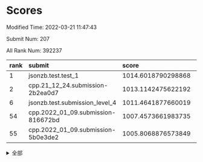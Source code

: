 # Scores

Modified Time: 2022-03-21 11:47:43

Submit Num: 207

All Rank Num: 392237

| rank |               submit               |       score        |       sigma        | pk_num |
| :--- | :--------------------------------- | :----------------- | :----------------- | :----- |
| 1    | jsonzb.test.test_1                 | 1014.6018790298868 | 0.850310532809829  | 7580   |
| 2    | cpp.21_12_24.submission-2b2ea0d7   | 1013.1142475622192 | 0.7832300320750315 | 7579   |
| 6    | jsonzb.test.submission_level_4     | 1011.4641877660019 | 0.789696759168395  | 7580   |
| 54   | cpp.2022_01_09.submission-816672bd | 1007.4573661983735 | 0.7343676319852069 | 7586   |
| 55   | cpp.2022_01_09.submission-5b0e3de2 | 1005.8068876573849 | 0.7231718763217168 | 7585   |


<details>
<summary>全部</summary>

| rank |                 submit                 |       score        |       sigma        | pk_num |
| :--- | :------------------------------------- | :----------------- | :----------------- | :----- |
| 1    | jsonzb.test.test_1                     | 1014.6018790298868 | 0.850310532809829  | 7580   |
| 2    | cpp.21_12_24.submission-2b2ea0d7       | 1013.1142475622192 | 0.7832300320750315 | 7579   |
| 3    | gobigger.level_3.submission_level_3_6  | 1012.0082740331122 | 0.7846085508406836 | 7577   |
| 4    | gobigger.level_3.submission_level_3_3  | 1011.5770529569982 | 0.7501764754422171 | 7581   |
| 5    | gobigger.level_3.submission_level_3_15 | 1011.5462413499505 | 0.7681502362256514 | 7586   |
| 6    | jsonzb.test.submission_level_4         | 1011.4641877660019 | 0.789696759168395  | 7580   |
| 7    | gobigger.level_3.submission_level_3_26 | 1011.3023057590597 | 0.7650284759140403 | 7577   |
| 8    | gobigger.level_3.submission_level_3_46 | 1011.2937183907603 | 0.7914270058908416 | 7586   |
| 9    | gobigger.level_3.submission_level_3_24 | 1010.9983089125386 | 0.7726492587850787 | 7580   |
| 10   | gobigger.level_3.submission_level_3_12 | 1010.7797600841863 | 0.7577072778812106 | 7578   |
| 11   | gobigger.level_3.submission_level_3_47 | 1010.5370015230842 | 0.7591010570084503 | 7577   |
| 12   | gobigger.level_3.submission_level_3_7  | 1010.4327010192909 | 0.7768893520778728 | 7578   |
| 13   | gobigger.level_3.submission_level_3_22 | 1010.4161146124615 | 0.7509241105762015 | 7582   |
| 14   | gobigger.level_3.submission_level_3_2  | 1010.385765478438  | 0.7554687768279258 | 7584   |
| 15   | gobigger.level_3.submission_level_3_49 | 1010.3408107608948 | 0.7535511117634343 | 7577   |
| 16   | gobigger.level_3.submission_level_3_11 | 1010.3385282549501 | 0.7732359429205132 | 7579   |
| 17   | gobigger.level_3.submission_level_3_45 | 1010.2807808516492 | 0.7560743500423244 | 7580   |
| 18   | gobigger.level_3.submission_level_3_44 | 1010.2747480362717 | 0.7718728077695359 | 7579   |
| 19   | gobigger.level_3.submission_level_3_14 | 1010.2632035916195 | 0.743683220739954  | 7585   |
| 20   | gobigger.level_3.submission_level_3_33 | 1010.2534377999008 | 0.7664318486106937 | 7573   |
| 21   | gobigger.level_3.submission_level_3_31 | 1010.2450643334103 | 0.7457636155307573 | 7581   |
| 22   | gobigger.level_3.submission_level_3_21 | 1010.1971913243834 | 0.7549182786600611 | 7585   |
| 23   | gobigger.level_3.submission_level_3_4  | 1010.1734583468398 | 0.7644232866620176 | 7579   |
| 24   | gobigger.level_3.submission_level_3_0  | 1010.1728188479202 | 0.7462954404737231 | 7581   |
| 25   | gobigger.level_3.submission_level_3_36 | 1010.1158414325918 | 0.7453456079445816 | 7577   |
| 26   | gobigger.level_3.submission_level_3_35 | 1010.0730404536641 | 0.7366524155166438 | 7571   |
| 27   | gobigger.level_3.submission_level_3_16 | 1010.0569832177553 | 0.7634335271920688 | 7581   |
| 28   | gobigger.level_3.submission_level_3_34 | 1010.0565255813481 | 0.7700403771736738 | 7582   |
| 29   | gobigger.level_3.submission_level_3_40 | 1010.0459421264835 | 0.7375596560525243 | 7585   |
| 30   | gobigger.level_3.submission_level_3_43 | 1010.0312671541928 | 0.7549401276638222 | 7577   |
| 31   | gobigger.level_3.submission_level_3_32 | 1010.0304384656514 | 0.7515077953980933 | 7583   |
| 32   | gobigger.level_3.submission_level_3_18 | 1010.0096663098649 | 0.7738087164775619 | 7576   |
| 33   | gobigger.level_3.submission_level_3_5  | 1009.9700946006792 | 0.753782236877422  | 7582   |
| 34   | gobigger.level_3.submission_level_3_17 | 1009.909343745864  | 0.7647017021599005 | 7576   |
| 35   | gobigger.level_3.submission_level_3_29 | 1009.8636418958303 | 0.768415391010623  | 7580   |
| 36   | gobigger.level_3.submission_level_3_39 | 1009.7914545140935 | 0.7699416999003751 | 7577   |
| 37   | gobigger.level_3.submission_level_3_10 | 1009.7802125400332 | 0.7518798365630963 | 7577   |
| 38   | gobigger.level_3.submission_level_3_27 | 1009.7595025743158 | 0.7628219257933482 | 7580   |
| 39   | gobigger.level_3.submission_level_3_19 | 1009.6760374001349 | 0.7545956500616824 | 7580   |
| 40   | gobigger.level_3.submission_level_3_1  | 1009.6549807614399 | 0.7418135527555084 | 7578   |
| 41   | gobigger.level_3.submission_level_3_38 | 1009.5713172695686 | 0.7394037209195695 | 7577   |
| 42   | gobigger.level_3.submission_level_3_37 | 1009.4572758017091 | 0.7452799827762211 | 7583   |
| 43   | gobigger.level_3.submission_level_3_41 | 1009.3685923651286 | 0.748627449960852  | 7575   |
| 44   | gobigger.level_3.submission_level_3_23 | 1009.0300096902776 | 0.7477898063966361 | 7580   |
| 45   | gobigger.level_3.submission_level_3_8  | 1008.9550053788388 | 0.754919908038671  | 7577   |
| 46   | gobigger.level_3.submission_level_3_13 | 1008.9426563185025 | 0.7443573633533203 | 7585   |
| 47   | gobigger.level_3.submission_level_3_20 | 1008.9418377659503 | 0.7430341231803209 | 7580   |
| 48   | gobigger.level_3.submission_level_3_28 | 1008.8877289734199 | 0.7410830193258534 | 7577   |
| 49   | gobigger.level_3.submission_level_3_25 | 1008.8617044876754 | 0.7467713983609569 | 7583   |
| 50   | gobigger.level_3.submission_level_3_42 | 1008.7328137042646 | 0.741604179609159  | 7582   |
| 51   | gobigger.level_3.submission_level_3_9  | 1008.6807807278497 | 0.7570249624102432 | 7583   |
| 52   | gobigger.level_3.submission_level_3_30 | 1008.6381520578465 | 0.7511963820765991 | 7582   |
| 53   | gobigger.level_3.submission_level_3_48 | 1008.3320683759697 | 0.7401679703939049 | 7578   |
| 54   | cpp.2022_01_09.submission-816672bd     | 1007.4573661983735 | 0.7343676319852069 | 7586   |
| 55   | cpp.2022_01_09.submission-5b0e3de2     | 1005.8068876573849 | 0.7231718763217168 | 7585   |
| 56   | gobigger.level_1.submission_level_1_21 | 1004.7656284219472 | 0.7368477707964975 | 7579   |
| 57   | gobigger.level_1.submission_level_1_2  | 1004.7513882904011 | 0.7111349782656482 | 7580   |
| 58   | gobigger.level_1.submission_level_1_37 | 1004.5144245032318 | 0.7372137778908462 | 7583   |
| 59   | gobigger.level_1.submission_level_1_27 | 1004.4532891443278 | 0.7127278617402121 | 7575   |
| 60   | gobigger.level_1.submission_level_1_25 | 1004.416968531812  | 0.7295345636039051 | 7581   |
| 61   | gobigger.level_1.submission_level_1_20 | 1004.4112212776809 | 0.7116796087425208 | 7574   |
| 62   | gobigger.level_1.submission_level_1_3  | 1004.3688859245426 | 0.7234788207756028 | 7583   |
| 63   | gobigger.level_1.submission_level_1_15 | 1004.0558197596077 | 0.7205254857039979 | 7582   |
| 64   | gobigger.level_1.submission_level_1_38 | 1004.0261525042723 | 0.7238382823144932 | 7583   |
| 65   | gobigger.level_1.submission_level_1_28 | 1004.0257969823996 | 0.7143388200840325 | 7585   |
| 66   | gobigger.level_1.submission_level_1_17 | 1004.0048391759132 | 0.728380351426509  | 7580   |
| 67   | gobigger.level_1.submission_level_1_18 | 1003.972622631482  | 0.7200857790088522 | 7577   |
| 68   | gobigger.level_1.submission_level_1_45 | 1003.9536849274706 | 0.7208190666755275 | 7581   |
| 69   | gobigger.level_1.submission_level_1_5  | 1003.945845185435  | 0.7152112205019076 | 7583   |
| 70   | gobigger.level_1.submission_level_1_4  | 1003.9096958563127 | 0.7120373887295146 | 7582   |
| 71   | gobigger.level_1.submission_level_1_26 | 1003.8461713827186 | 0.7094598723153365 | 7583   |
| 72   | gobigger.level_1.submission_level_1_49 | 1003.751285508894  | 0.7108165253586359 | 7577   |
| 73   | gobigger.level_1.submission_level_1_8  | 1003.7173064822323 | 0.7264820672937196 | 7579   |
| 74   | gobigger.level_1.submission_level_1_1  | 1003.6918023085277 | 0.7243454592022943 | 7581   |
| 75   | gobigger.level_1.submission_level_1_24 | 1003.6908916626163 | 0.7115515404791658 | 7576   |
| 76   | gobigger.level_1.submission_level_1_35 | 1003.5301971985461 | 0.7280885698728682 | 7577   |
| 77   | gobigger.level_1.submission_level_1_46 | 1003.4628893017469 | 0.7192982045988258 | 7578   |
| 78   | gobigger.level_1.submission_level_1_41 | 1003.405981725876  | 0.7207692673669384 | 7585   |
| 79   | gobigger.level_1.submission_level_1_14 | 1003.3843365632927 | 0.72178244507208   | 7583   |
| 80   | gobigger.level_1.submission_level_1_40 | 1003.3831250237105 | 0.7274733695944252 | 7581   |
| 81   | gobigger.level_1.submission_level_1_39 | 1003.3720690592424 | 0.7176063467902165 | 7582   |
| 82   | gobigger.level_1.submission_level_1_19 | 1003.3598624154635 | 0.7077243851754469 | 7580   |
| 83   | gobigger.level_1.submission_level_1_9  | 1003.3473107250134 | 0.7451122824667341 | 7579   |
| 84   | gobigger.level_1.submission_level_1_42 | 1003.2615927684957 | 0.7208005909429341 | 7577   |
| 85   | gobigger.level_1.submission_level_1_11 | 1003.1991935489443 | 0.7188453364467161 | 7577   |
| 86   | gobigger.level_1.submission_level_1_33 | 1003.1362620782157 | 0.7170726444294138 | 7584   |
| 87   | gobigger.level_1.submission_level_1_13 | 1003.1203236783226 | 0.7149535144589582 | 7570   |
| 88   | gobigger.level_1.submission_level_1_43 | 1003.1072372410183 | 0.7175065879638365 | 7582   |
| 89   | gobigger.level_1.submission_level_1_34 | 1003.0443527668776 | 0.7180337819175383 | 7579   |
| 90   | gobigger.level_1.submission_level_1_29 | 1002.9901035393906 | 0.7245974928145672 | 7578   |
| 91   | gobigger.level_1.submission_level_1_23 | 1002.9730529564182 | 0.7211073191451971 | 7576   |
| 92   | gobigger.level_1.submission_level_1_7  | 1002.9348387681791 | 0.7083030172520455 | 7574   |
| 93   | gobigger.level_1.submission_level_1_30 | 1002.9292434424094 | 0.7107245753251277 | 7579   |
| 94   | gobigger.level_1.submission_level_1_16 | 1002.9229053128074 | 0.7292425213637633 | 7571   |
| 95   | gobigger.level_1.submission_level_1_32 | 1002.8850401540788 | 0.7170265812884454 | 7575   |
| 96   | gobigger.level_1.submission_level_1_0  | 1002.865129784436  | 0.7230167266379861 | 7576   |
| 97   | gobigger.level_1.submission_level_1_22 | 1002.846599488231  | 0.7164886667597136 | 7580   |
| 98   | gobigger.level_1.submission_level_1_31 | 1002.8189280295352 | 0.7097005306027655 | 7582   |
| 99   | gobigger.level_1.submission_level_1_36 | 1002.8030457401695 | 0.716343617471441  | 7580   |
| 100  | gobigger.level_1.submission_level_1_48 | 1002.7643814278794 | 0.7253070053941836 | 7575   |
| 101  | gobigger.level_1.submission_level_1_10 | 1002.5301085890267 | 0.7188490135944741 | 7582   |
| 102  | gobigger.level_1.submission_level_1_6  | 1002.2288054560348 | 0.706542424469451  | 7577   |
| 103  | gobigger.level_1.submission_level_1_12 | 1002.1900324500892 | 0.7050289724927226 | 7579   |
| 104  | gobigger.level_1.submission_level_1_47 | 1002.0686017573487 | 0.713260406778442  | 7585   |
| 105  | gobigger.level_1.submission_level_1_44 | 1001.7826844723181 | 0.7218968288158829 | 7576   |
| 106  | gobigger.random.submission_random_30   | 997.2650942602095  | 0.7233548512142949 | 7579   |
| 107  | gobigger.random.submission_random_48   | 997.0124402616467  | 0.7109564937715954 | 7586   |
| 108  | gobigger.random.submission_random_7    | 996.8895951335157  | 0.7089324269393381 | 7579   |
| 109  | gobigger.random.submission_random_26   | 996.7795006437133  | 0.7134345634280043 | 7571   |
| 110  | gobigger.random.submission_random_3    | 996.7194927310322  | 0.7147581908621647 | 7572   |
| 111  | gobigger.random.submission_random_38   | 996.6065161846002  | 0.6971680164287875 | 7582   |
| 112  | gobigger.random.submission_random_39   | 996.5384468406753  | 0.7248674687298713 | 7577   |
| 113  | gobigger.random.submission_random_19   | 996.5052657344315  | 0.715016760456497  | 7575   |
| 114  | gobigger.random.submission_random_23   | 996.4650847500409  | 0.7230968909559086 | 7579   |
| 115  | gobigger.random.submission_random_45   | 996.4337374194708  | 0.7056324092635732 | 7575   |
| 116  | gobigger.random.submission_random_1    | 996.4263913658488  | 0.7102267268349733 | 7581   |
| 117  | gobigger.random.submission_random_41   | 996.4204616152412  | 0.7186300964430674 | 7578   |
| 118  | gobigger.random.submission_random_34   | 996.3716705753764  | 0.7084060856443193 | 7579   |
| 119  | gobigger.random.submission_random_37   | 996.3638095326311  | 0.711525167403709  | 7579   |
| 120  | gobigger.random.submission_random_11   | 996.3534693558098  | 0.7112465836990766 | 7584   |
| 121  | gobigger.random.submission_random_31   | 996.3486089817072  | 0.7065767275815777 | 7582   |
| 122  | gobigger.random.submission_random_49   | 996.3080545582081  | 0.7192487521352462 | 7581   |
| 123  | gobigger.random.submission_random_5    | 996.2218620989988  | 0.7092908537031384 | 7579   |
| 124  | gobigger.random.submission_random_8    | 996.1921471994613  | 0.713427104125891  | 7576   |
| 125  | gobigger.random.submission_random_4    | 996.1735638351402  | 0.7026392958075179 | 7580   |
| 126  | gobigger.random.submission_random_12   | 996.1725049182891  | 0.7117787306337886 | 7580   |
| 127  | gobigger.random.submission_random_20   | 996.15994281792    | 0.7035326142380085 | 7575   |
| 128  | gobigger.random.submission_random_44   | 996.0717387603793  | 0.7022868480401169 | 7573   |
| 129  | gobigger.random.submission_random_13   | 996.0530100632385  | 0.701431176208503  | 7573   |
| 130  | gobigger.random.submission_random_28   | 996.0399010598971  | 0.7121846224088476 | 7577   |
| 131  | gobigger.random.submission_random_18   | 995.9791940806485  | 0.7127769897007031 | 7582   |
| 132  | gobigger.random.submission_random_22   | 995.9519399596901  | 0.6964369960373322 | 7577   |
| 133  | gobigger.random.submission_random_43   | 995.9367713733692  | 0.7082964721305854 | 7578   |
| 134  | gobigger.random.submission_random_2    | 995.81971070849    | 0.7149585269196481 | 7577   |
| 135  | gobigger.random.submission_random_33   | 995.7691119462473  | 0.7261711715919497 | 7581   |
| 136  | gobigger.random.submission_random_24   | 995.7372913620217  | 0.7077046962013283 | 7579   |
| 137  | gobigger.random.submission_random_47   | 995.7097598269004  | 0.7113354914410239 | 7575   |
| 138  | gobigger.random.submission_random_0    | 995.705183977997   | 0.7144705508051306 | 7577   |
| 139  | gobigger.random.submission_random_42   | 995.6628469399842  | 0.722491918352081  | 7584   |
| 140  | gobigger.random.submission_random_46   | 995.6558954282062  | 0.7069366820608406 | 7586   |
| 141  | gobigger.random.submission_random_15   | 995.557558516931   | 0.7106720058751063 | 7582   |
| 142  | gobigger.random.submission_random_16   | 995.5567817192504  | 0.7072196916080444 | 7584   |
| 143  | gobigger.random.submission_random_17   | 995.4737397350925  | 0.7191171021439868 | 7579   |
| 144  | gobigger.random.submission_random_27   | 995.3775953156763  | 0.6992548652041205 | 7580   |
| 145  | gobigger.random.submission_random_6    | 995.261341969002   | 0.7072207183325333 | 7579   |
| 146  | gobigger.random.submission_random_32   | 995.2155111240153  | 0.7092459952894657 | 7576   |
| 147  | gobigger.random.submission_random_35   | 995.2139473816532  | 0.7065630074437648 | 7580   |
| 148  | gobigger.random.submission_random_25   | 995.1984150126882  | 0.7316276876078633 | 7575   |
| 149  | gobigger.random.submission_random_14   | 995.0948951876233  | 0.7210520310848749 | 7578   |
| 150  | gobigger.random.submission_random_9    | 995.0067958152378  | 0.7137861280312908 | 7582   |
| 151  | gobigger.random.submission_random_21   | 994.8531742006342  | 0.7166496848535278 | 7581   |
| 152  | gobigger.random.submission_random_36   | 994.7417563558862  | 0.7148446646757577 | 7583   |
| 153  | gobigger.random.submission_random_40   | 994.5314834695303  | 0.7178487626305728 | 7578   |
| 154  | gobigger.level_2.submission_level_2_44 | 994.3762801836732  | 0.735367082316831  | 7585   |
| 155  | gobigger.random.submission_random_10   | 994.1751418171797  | 0.7150729766475983 | 7582   |
| 156  | gobigger.random.submission_random_29   | 993.9050165833304  | 0.7379033718986415 | 7581   |
| 157  | gobigger.level_2.submission_level_2_18 | 993.645379970985   | 0.7358747762146883 | 7578   |
| 158  | gobigger.level_2.submission_level_2_23 | 993.5407822299179  | 0.7322316956228861 | 7577   |
| 159  | gobigger.level_2.submission_level_2_42 | 993.4877033776943  | 0.7387803344556961 | 7581   |
| 160  | gobigger.level_2.submission_level_2_32 | 993.2034910536341  | 0.7219055775884113 | 7586   |
| 161  | gobigger.level_2.submission_level_2_45 | 992.9563393988526  | 0.7326970373093697 | 7585   |
| 162  | gobigger.level_2.submission_level_2_5  | 992.9282582506507  | 0.7395492639002341 | 7580   |
| 163  | gobigger.level_2.submission_level_2_10 | 992.8599328000176  | 0.7468756249723972 | 7580   |
| 164  | gobigger.level_2.submission_level_2_0  | 992.8192950651055  | 0.7301754628207425 | 7577   |
| 165  | gobigger.level_2.submission_level_2_22 | 992.748945439721   | 0.7459578691060557 | 7583   |
| 166  | gobigger.level_2.submission_level_2_8  | 992.7449794673485  | 0.7374713458379171 | 7579   |
| 167  | gobigger.level_2.submission_level_2_29 | 992.61321691813    | 0.7275384853158322 | 7576   |
| 168  | gobigger.level_2.submission_level_2_20 | 992.4757152145268  | 0.743950311595293  | 7577   |
| 169  | gobigger.level_2.submission_level_2_30 | 992.449841611934   | 0.7372421969910203 | 7580   |
| 170  | gobigger.level_2.submission_level_2_19 | 992.3023212042712  | 0.7482191207881221 | 7583   |
| 171  | gobigger.level_2.submission_level_2_37 | 992.2718394075481  | 0.7582530421397666 | 7580   |
| 172  | gobigger.level_2.submission_level_2_6  | 992.2404129858853  | 0.7323259917861951 | 7572   |
| 173  | gobigger.level_2.submission_level_2_21 | 992.2306472750646  | 0.7452106211426455 | 7577   |
| 174  | gobigger.level_2.submission_level_2_26 | 992.2178347399639  | 0.7500569216859906 | 7580   |
| 175  | gobigger.level_2.submission_level_2_36 | 992.1818140776797  | 0.7416064069784273 | 7579   |
| 176  | gobigger.level_2.submission_level_2_13 | 992.1263236134067  | 0.756907847523921  | 7580   |
| 177  | gobigger.level_2.submission_level_2_27 | 992.0793795781069  | 0.728675949448985  | 7582   |
| 178  | gobigger.level_2.submission_level_2_11 | 992.0682264481084  | 0.747105893248071  | 7577   |
| 179  | gobigger.level_2.submission_level_2_24 | 992.011806117352   | 0.7512903579336244 | 7582   |
| 180  | gobigger.level_2.submission_level_2_7  | 992.0063733261644  | 0.7459961615227816 | 7581   |
| 181  | gobigger.level_2.submission_level_2_16 | 991.9253403248332  | 0.7487199897789957 | 7574   |
| 182  | gobigger.level_2.submission_level_2_12 | 991.8607413789131  | 0.7527487914767808 | 7582   |
| 183  | gobigger.level_2.submission_level_2_33 | 991.8479361966789  | 0.7548268500436232 | 7582   |
| 184  | gobigger.level_2.submission_level_2_38 | 991.8173953974243  | 0.7460756529027501 | 7580   |
| 185  | gobigger.level_2.submission_level_2_3  | 991.809720438205   | 0.7413803117116949 | 7574   |
| 186  | gobigger.level_2.submission_level_2_1  | 991.7644908463259  | 0.7533040891025601 | 7576   |
| 187  | gobigger.level_2.submission_level_2_25 | 991.7354726659     | 0.7710464920646847 | 7582   |
| 188  | gobigger.level_2.submission_level_2_35 | 991.6956250952105  | 0.7395820038329018 | 7575   |
| 189  | gobigger.level_2.submission_level_2_43 | 991.6217906137039  | 0.752160203235211  | 7580   |
| 190  | gobigger.level_2.submission_level_2_4  | 991.6076803073433  | 0.7505970133258885 | 7582   |
| 191  | gobigger.level_2.submission_level_2_28 | 991.5785279313992  | 0.7509311449391316 | 7584   |
| 192  | gobigger.level_2.submission_level_2_41 | 991.4821955839745  | 0.755042322963052  | 7580   |
| 193  | gobigger.level_2.submission_level_2_40 | 991.4396412428353  | 0.7378155641354343 | 7582   |
| 194  | gobigger.level_2.submission_level_2_34 | 991.4234569859823  | 0.734928927870772  | 7579   |
| 195  | gobigger.level_2.submission_level_2_2  | 991.3379276375975  | 0.7625275017525285 | 7578   |
| 196  | gobigger.level_2.submission_level_2_17 | 991.2529650480851  | 0.7595988962532886 | 7583   |
| 197  | gobigger.level_2.submission_level_2_48 | 991.1949132035334  | 0.7522743049548524 | 7581   |
| 198  | gobigger.level_2.submission_level_2_49 | 991.1634616884977  | 0.7673030535962791 | 7582   |
| 199  | gobigger.level_2.submission_level_2_47 | 991.0834571284577  | 0.7616950669603147 | 7576   |
| 200  | gobigger.level_2.submission_level_2_14 | 991.0587851712321  | 0.7564701900103579 | 7586   |
| 201  | gobigger.level_2.submission_level_2_39 | 991.0422943901915  | 0.7474227445409    | 7582   |
| 202  | gobigger.level_2.submission_level_2_46 | 990.9971216579769  | 0.7595453350944255 | 7576   |
| 203  | gobigger.level_2.submission_level_2_15 | 990.9324045125569  | 0.7433298134865339 | 7571   |
| 204  | gobigger.level_2.submission_level_2_31 | 990.9149817784647  | 0.7529721379297056 | 7578   |
| 205  | gobigger.level_2.submission_level_2_9  | 990.2058053517719  | 0.774763267416814  | 7582   |
| 206  | gobigger.none.submission_none_0        | 975.1239373119982  | 1.4944450651682626 | 7579   |
| 207  | gobigger.none.submission_none_1        | 973.8853839069819  | 1.6483301631477156 | 7578   |

</details>